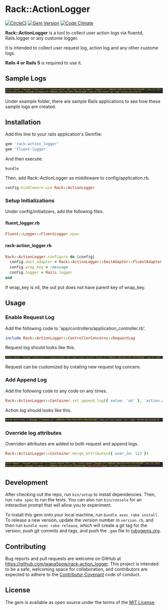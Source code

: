 # Rack::ActionLogger

[![CircleCI](https://circleci.com/gh/wapa5pow/rack-action_logger.svg?style=shield)](https://circleci.com/gh/wapa5pow/rack-action_logger)
[![Gem Version](https://badge.fury.io/rb/rack-action_logger.svg)](https://badge.fury.io/rb/rack-action_logger)
[![Code Climate](https://codeclimate.com/github/wapa5pow/rack-action_logger/badges/gpa.svg)](https://codeclimate.com/github/wapa5pow/rack-action_logger)

**Rack::ActionLogger** is a tool to collect user action logs via fluentd, Rails.logger or any custome logger.

It is intended to collect user request log, action log and any other custome logs.

**Rails 4 or Rails 5** is required to use it.

## Sample Logs

![sample logs](docs/sample_log.png)

Under example folder, there are sample Rails applications to see how these sample logs are created.

## Installation

Add this line to your rails application's Gemfile:

```ruby
gem 'rack-action_logger'
gem 'fluent-logger'
```

And then execute:

```
bundle
```

Then, add Rack::ActionLogger as middleware to config/application.rb.

```ruby
config.middleware.use Rack::ActionLogger
```

### Setup Initializations

Under config/initializers, add the following files.

#### fluent_logger.rb

```ruby
Fluent::Logger::FluentLogger.open
```

#### rack-action_logger.rb

```ruby
Rack::ActionLogger.configure do |config|
  config.emit_adapter = Rack::ActionLogger::EmitAdapter::FluentAdapter
  config.wrap_key = :message
  config.logger = Rails.logger
end
```

If wrap_key is nil, the out put does not have parent key of wrap_key.

## Usage

### Enable Request Log

Add the following code to 'app/controllers/application_controller.rb'.

```ruby
include Rack::ActionLogger::ControllerConcerns::RequestLog
```

Request log should looks like this.

![request logs](docs/request_log.png)

Request can be customized by creating new request log concern.


### Add Append Log

Add the following code to any code on any times.

```ruby
Rack::ActionLogger::Container.set_append_log({ value: 'ok' }, 'action.activities')
```

Action log should looks like this.

![action log](docs/action_log.png)

### Override log attributes

Overriden attributes are added to both request and append logs.

```ruby
Rack::ActionLogger::Container.merge_attributes({ user_id: 123 })
```

![attributed log](docs/attributed_log.png)


## Development

After checking out the repo, run `bin/setup` to install dependencies. Then, run `rake spec` to run the tests. You can also run `bin/console` for an interactive prompt that will allow you to experiment.

To install this gem onto your local machine, run `bundle exec rake install`. To release a new version, update the version number in `version.rb`, and then run `bundle exec rake release`, which will create a git tag for the version, push git commits and tags, and push the `.gem` file to [rubygems.org](https://rubygems.org).

## Contributing

Bug reports and pull requests are welcome on GitHub at https://github.com/wapa5pow/rack-action_logger. This project is intended to be a safe, welcoming space for collaboration, and contributors are expected to adhere to the [Contributor Covenant](http://contributor-covenant.org) code of conduct.


## License

The gem is available as open source under the terms of the [MIT License](http://opensource.org/licenses/MIT).

